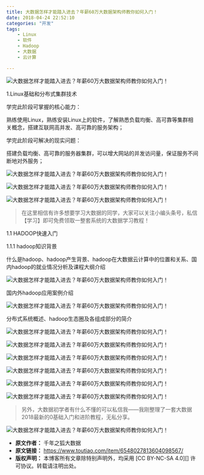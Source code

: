 ```yaml
---
title: 大数据怎样才能踏入进去？年薪60万大数据架构师教你如何入门！
date: 2018-04-24 22:52:10
categories: "开发"
tags:
	- Linux
	- 软件
	- Hadoop
	- 大数据
	- 云计算

---
```


![大数据怎样才能踏入进去？年薪60万大数据架构师教你如何入门！][60]

1.Linux基础和分布式集群技术

学完此阶段可掌握的核心能力：

熟练使用Linux，熟练安装Linux上的软件，了解熟悉负载均衡、高可靠等集群相关概念，搭建互联网高并发、高可靠的服务架构；

学完此阶段可解决的现实问题：

搭建负载均衡、高可靠的服务器集群，可以增大网站的并发访问量，保证服务不间断地对外服务；

![大数据怎样才能踏入进去？年薪60万大数据架构师教你如何入门！][60 1]

![大数据怎样才能踏入进去？年薪60万大数据架构师教你如何入门！][60 2]

![大数据怎样才能踏入进去？年薪60万大数据架构师教你如何入门！][60 3]

> 在这里相信有许多想要学习大数据的同学，大家可以关注小编头条号，私信【学习】即可免费领取一整套系统的大数据学习教程！

1.1 HADOOP快速入门

1.1.1 hadoop知识背景

什么是hadoop、hadoop产生背景、hadoop在大数据云计算中的位置和关系、国内hadoop的就业情况分析及课程大纲介绍

![大数据怎样才能踏入进去？年薪60万大数据架构师教你如何入门！][60 4]

国内外hadoop应用案例介绍

![大数据怎样才能踏入进去？年薪60万大数据架构师教你如何入门！][60 5]

分布式系统概述、hadoop生态圈及各组成部分的简介

![大数据怎样才能踏入进去？年薪60万大数据架构师教你如何入门！][60 6]

![大数据怎样才能踏入进去？年薪60万大数据架构师教你如何入门！][60 7]

![大数据怎样才能踏入进去？年薪60万大数据架构师教你如何入门！][60 8]

![大数据怎样才能踏入进去？年薪60万大数据架构师教你如何入门！][60 9]

![大数据怎样才能踏入进去？年薪60万大数据架构师教你如何入门！][60 10]

![大数据怎样才能踏入进去？年薪60万大数据架构师教你如何入门！][60 11]

> 另外，大数据初学者有什么不懂的可以私信我——我刚整理了一套大数据2018最新的0基础入门和进阶教程，无私分享。

![大数据怎样才能踏入进去？年薪60万大数据架构师教你如何入门！][60 12]


[60]: /pro/os/crawler/MBUM-3MRU-M3YE.jpg
[60 1]: /pro/os/crawler/J6B7-7NV3-AIEU.jpg
[60 2]: http://p1.pstatp.com/large/pgc-image/1524580863862bed6bc344e
[60 3]: http://p1.pstatp.com/large/pgc-image/15245809302627bdc36c0f9
[60 4]: http://p3.pstatp.com/large/pgc-image/15245809444747b4dd23a7a
[60 5]: http://p3.pstatp.com/large/pgc-image/15245809657550e2c731a49
[60 6]: http://p1.pstatp.com/large/pgc-image/1524580984586c8de21fa43
[60 7]: http://p3.pstatp.com/large/pgc-image/1524581005119d0b66e7cf4
[60 8]: http://p3.pstatp.com/large/pgc-image/1524581096931ce48401016
[60 9]: http://p3.pstatp.com/large/pgc-image/15245811124762dcd0c4882
[60 10]: http://p3.pstatp.com/large/pgc-image/152458113330628d7fd5db8
[60 11]: http://p3.pstatp.com/large/pgc-image/1524581153037253305d040
[60 12]: http://p3.pstatp.com/large/pgc-image/152458142540651b4205feb
 *  **原文作者：** 千年之狐大数据
 *  **原文链接：** https://www.toutiao.com/item/6548027813604098567/
 *  **版权声明：** 本博客所有文章除特别声明外，均采用 [CC BY-NC-SA 4.0][] 许可协议。转载请注明出处。